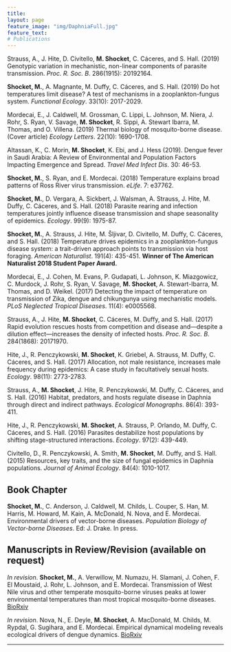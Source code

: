 ```yaml
---
title:
layout: page
feature_image: "img/DaphniaFull.jpg"
feature_text:
# Publications
---
```



Strauss, A., J. Hite, D. Civitello, **M. Shocket**, C. Cáceres, and S. Hall. (2019) Genotypic variation in mechanistic, non-linear components of parasite transmission. _Proc. R. Soc. B_. 286(1915): 20192164.

**Shocket, M.**, A. Magnante, M. Duffy, C. Cáceres, and S. Hall. (2019) Do hot temperatures limit disease? A test of mechanisms in a zooplankton-fungus system. _Functional Ecology_. 33(10): 2017-2029.

Mordecai, E., J. Caldwell, M. Grossman, C. Lippi, L. Johnson, M. Niera, J. Rohr, S. Ryan, V. Savage, **M. Shocket**, R. Sippi, A. Stewart Ibarra, M. Thomas, and O. Villena. (2019) Thermal biology of mosquito-borne disease. (Cover article) _Ecology Letters_. 22(10): 1690-1708.

Altassan, K., C. Morin, **M. Shocket**, K. Ebi, and J. Hess (2019). Dengue fever in Saudi Arabia: A Review of Environmental and Population Factors Impacting Emergence and Spread. _Travel Med Infect Dis_. 30: 46-53.

**Shocket, M.**, S. Ryan, and E. Mordecai. (2018) Temperature explains broad patterns of Ross River virus transmission. _eLife_. 7: e37762.

**Shocket, M.**, D. Vergara, A. Sickbert, J. Walsman, A. Strauss, J. Hite, M. Duffy, C. Cáceres, and S. Hall. (2018) Parasite rearing and infection temperatures jointly influence disease transmission and shape seasonality of epidemics. _Ecology_. 99(9): 1975-87.

**Shocket, M.**, A. Strauss, J. Hite, M. Šljivar, D. Civitello, M. Duffy, C. Cáceres, and S. Hall. (2018) Temperature drives epidemics in a zooplankton-fungus disease system: a trait-driven approach points to transmission via host foraging. _American Naturalist_. 191(4): 435-451. **Winner of The American Naturalist 2018 Student Paper Award.**

Mordecai, E., J. Cohen, M. Evans, P. Gudapati, L. Johnson, K. Miazgowicz, C. Murdock, J. Rohr, S. Ryan, V. Savage, **M. Shocket**, A. Stewart-Ibarra, M. Thomas, and D. Weikel. (2017) Detecting the impact of temperature on transmission of Zika, dengue and chikungunya using mechanistic models. _PLoS Neglected Tropical Diseases_. 11(4): e0005568.

Strauss, A., J. Hite, **M. Shocket**, C. Cáceres, M. Duffy, and S. Hall. (2017) Rapid evolution rescues hosts from competition and disease and—despite a dilution effect—increases the density of infected hosts. _Proc. R. Soc. B_. 284(1868): 20171970.

Hite, J., R. Penczykowski, **M. Shocket**, K. Griebel, A. Strauss, M. Duffy, C. Cáceres, and S. Hall. (2017) Allocation, not male resistance, increases male frequency during epidemics: A case study in facultatively sexual hosts. _Ecology_. 98(11): 2773-2783. 

Strauss, A., **M. Shocket**, J. Hite, R. Penczykowski, M. Duffy, C. Cáceres, and S. Hall. (2016) Habitat, predators, and hosts regulate disease in Daphnia through direct and indirect pathways. _Ecological Monographs_. 86(4): 393-411.

Hite, J., R. Penczykowski, **M. Shocket**, A. Strauss, P. Orlando, M. Duffy, C. Cáceres, and S. Hall. (2016) Parasites destabilize host populations by shifting stage-structured interactions. _Ecology_. 97(2): 439-449.

Civitello, D., R. Penczykowski, A. Smith, **M. Shocket**, M. Duffy, and S. Hall. (2015) Resources, key traits, and the size of fungal epidemics in Daphnia populations. _Journal of Animal Ecology_. 84(4): 1010-1017.


## Book Chapter
**Shocket, M.**, C. Anderson, J. Caldwell, M. Childs, L. Couper, S. Han, M. Harris, M. Howard, M. Kain, A. McDonald, N. Nova, and E. Mordecai. Environmental drivers of vector-borne diseases. _Population Biology of Vector-borne Diseases_. Ed: J. Drake. In press.


## Manuscripts in Review/Revision (available on request)

_In revision_. **Shocket, M.**, A. Verwillow, M. Numazu, H. Slamani, J. Cohen, F. El Moustaid, J. Rohr, L. Johnson, and E. Mordecai. Transmission of West Nile virus and other temperate mosquito-borne viruses peaks at lower environmental temperatures than most tropical mosquito-borne diseases. [BioRxiv](https://www.biorxiv.org/content/10.1101/597898v2)

_In revision_. Nova, N., E. Deyle, **M. Shocket**, A. MacDonald, M. Childs, M. Rypdal, G. Sugihara, and E. Mordecai. Empirical dynamical modeling reveals ecological drivers of dengue dynamics. [BioRxiv](https://www.biorxiv.org/content/10.1101/2019.12.20.883363v1)

---
